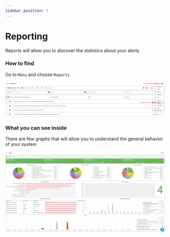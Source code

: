 ```yaml
---
sidebar_position: 7
---
```


# Reporting

Reports will allow you to discover the statistics about your alerts

### How to find
Go to `Menu` and choose `Reports`

![img_52.png](img_52.png)

### What you can see inside

There are few graphs that will allow you to understand the general behavior of your system

![img_53.png](img_53.png)
